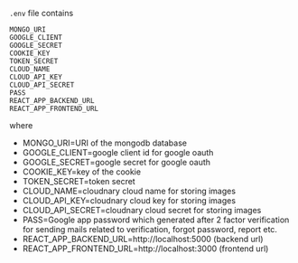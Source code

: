 ```.env``` file contains <br/>
```
MONGO_URI
GOOGLE_CLIENT
GOOGLE_SECRET
COOKIE_KEY
TOKEN_SECRET
CLOUD_NAME
CLOUD_API_KEY
CLOUD_API_SECRET
PASS
REACT_APP_BACKEND_URL
REACT_APP_FRONTEND_URL
```

where <br/>

- MONGO_URI=URI of the mongodb database
- GOOGLE_CLIENT=google client id for google oauth
- GOOGLE_SECRET=google secret for google oauth
- COOKIE_KEY=key of the cookie
- TOKEN_SECRET=token secret
- CLOUD_NAME=cloudnary cloud name for storing images
- CLOUD_API_KEY=cloudnary cloud key for storing images
- CLOUD_API_SECRET=cloudnary cloud secret for storing images
- PASS=Google app password which generated after 2 factor verification for sending mails related to verification, forgot password, report etc.
- REACT_APP_BACKEND_URL=http://localhost:5000 (backend url)
- REACT_APP_FRONTEND_URL=http://localhost:3000 (frontend url)
